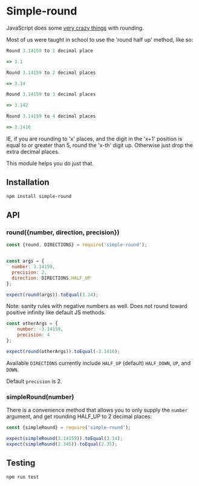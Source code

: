 # Simple-round

JavaScript does some [very crazy things](https://developer.mozilla.org/en-US/docs/Web/JavaScript/Reference/Global_Objects/Math/round) with rounding.  

Most of us were taught in school to use the 'round half up' method, like so:

```javascript
Round 3.14159 to 1 decimal place

=> 3.1

Round 3.14159 to 2 decimal places

=> 3.14

Round 3.14159 to 3 decimal places

=> 3.142

Round 3.14159 to 4 decimal places

=> 3.1416

```

IE, if you are rounding to 'x' places, and the digit in the 'x+1' position is equal to or greater than 5, round the 'x-th' digit up.  Otherwise just drop the extra decimal places.

This module helps you do just that.

## Installation

```bash
npm install simple-round
```

## API

### round({number, direction, precision})

```javascript
const {round, DIRECTIONS} = require('simple-round');


const args = {
  number: 3.14159,
  precision: 2,
  direction: DIRECTIONS.HALF_UP
};

expect(round(args)).toEqual(3.14);
````

Note: sanity rules with negative numbers as well.  Does not round toward positive infinity like default JS methods.

```javascript
const otherArgs = {
    number: -3.14159,
    precision: 4
};

expect(round(otherArgs)).toEqual(-3.1416);
```

Available `DIRECTIONS` currently include `HALF_UP` (default) `HALF_DOWN`, `UP`, and `DOWN`.

Default `precision` is 2.
### simpleRound(number)
There is a convenience method that allows you to only supply the `number` argument, and get rounding HALF_UP to 2 decimal places:

```javascript
const {simpleRound} = require('simple-round');

expect(simpleRound(3.14159)).toEqual(3.14);
expect(simpleRound(2.345)).toEqual(2.35);
```

## Testing

```bash
npm run test
```
